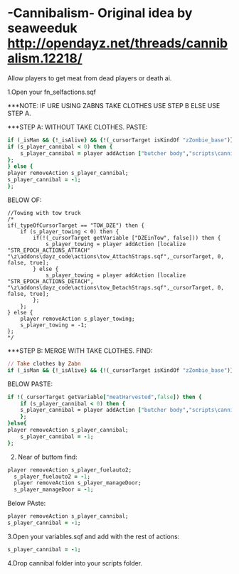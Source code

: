 # -Cannibalism- Original idea by seaweeduk http://opendayz.net/threads/cannibalism.12218/
Allow players to get meat from dead players or death ai.

1.Open your fn_selfactions.sqf

***NOTE: IF URE USING ZABNS TAKE CLOTHES USE STEP B ELSE USE STEP A.



***STEP A:  WITHOUT TAKE CLOTHES.
PASTE:
```ruby
if (_isMan && {!_isAlive} && {!(_cursorTarget isKindOf "zZombie_base")} && {!(_cursorTarget getVariable["meatHarvested",false])}) then {
if (s_player_cannibal < 0) then {
	s_player_cannibal = player addAction ["butcher body","scripts\cannibal\player_gutPlayer.sqf",_cursorTarget,0, false,true];
};
} else {
player removeAction s_player_cannibal;
s_player_cannibal = -1;
};
```
BELOW OF:


	//Towing with tow truck
	/*
	if(_typeOfCursorTarget == "TOW_DZE") then {
		if (s_player_towing < 0) then {
			if(!(_cursorTarget getVariable ["DZEinTow", false])) then {
				s_player_towing = player addAction [localize "STR_EPOCH_ACTIONS_ATTACH" "\z\addons\dayz_code\actions\tow_AttachStraps.sqf",_cursorTarget, 0, false, true];				
			} else {
				s_player_towing = player addAction [localize "STR_EPOCH_ACTIONS_DETACH", "\z\addons\dayz_code\actions\tow_DetachStraps.sqf",_cursorTarget, 0, false, true];				
			};
		};
	} else {
		player removeAction s_player_towing;
		s_player_towing = -1;
	};
	*/



***STEP B: MERGE WITH TAKE CLOTHES.
FIND:
```ruby
// Take clothes by Zabn
if (_isMan && {!_isAlive} && {!(_cursorTarget isKindOf "zZombie_base")} && {!(_cursorTarget getVariable["clothesTaken",false])}) then {
```
BELOW PASTE:
```ruby
if !(_cursorTarget getVariable["meatHarvested",false]) then {
	if (s_player_cannibal < 0) then {
	s_player_cannibal = player addAction ["butcher body","scripts\cannibal\player_gutPlayer.sqf",_cursorTarget,0, false,true];
	};
}else{
player removeAction s_player_cannibal;
	s_player_cannibal = -1;
};
 ``` 
  
  2. Near of buttom find:
  ```ruby
  player removeAction s_player_fuelauto2;
	s_player_fuelauto2 = -1;
	player removeAction s_player_manageDoor;
	s_player_manageDoor = -1;
  ```
  
  Below PAste:
  
  ```ruby
  player removeAction s_player_cannibal;
 s_player_cannibal = -1;
 ```
 
 3.Open your variables.sqf  and add with the rest of actions:
 
 ```ruby
 s_player_cannibal = -1;  
 ```
 
 
 
 4.Drop cannibal folder into your scripts folder. 
